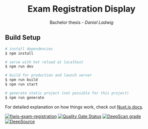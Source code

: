 <h1 align="center">Exam Registration Display</h1>
<p align="center">Bachelor thesis - <i>Daniel Ladwig</i></p>


## Build Setup

```bash
# install dependencies
$ npm install

# serve with hot reload at localhost
$ npm run dev

# build for production and launch server
$ npm run build
$ npm run start

# generate static project (not possible for this project)
$ npm run generate
```
For detailed explanation on how things work, check out [Nuxt.js docs](https://nuxtjs.org).

[![fiwis-exam-registration](https://img.shields.io/endpoint?url=https://dashboard.cypress.io/badge/simple/em9425&style=flat&logo=cypress)](https://dashboard.cypress.io/projects/em9425/runs)
[![Quality Gate Status](https://sonarcloud.io/api/project_badges/measure?project=ladwig_fiwis-exam-registration&metric=alert_status)](https://sonarcloud.io/dashboard?id=ladwig_fiwis-exam-registration)
[![DeepScan grade](https://deepscan.io/api/teams/14763/projects/17844/branches/422890/badge/grade.svg)](https://deepscan.io/dashboard#view=project&tid=14763&pid=17844&bid=422890)
[![DeepSource](https://deepsource.io/gh/ladwig/fiwis-exam-registration.svg/?label=active+issues&show_trend=true)](https://deepsource.io/gh/ladwig/fiwis-exam-registration/?ref=repository-badge)
